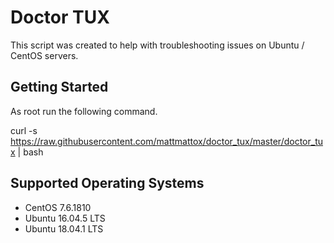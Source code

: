 # Doctor TUX

This script was created to help with troubleshooting issues on Ubuntu / CentOS servers.

## Getting Started

As root run the following command.

curl -s https://raw.githubusercontent.com/mattmattox/doctor_tux/master/doctor_tux | bash

## Supported Operating Systems
+ CentOS 7.6.1810
+ Ubuntu 16.04.5 LTS
+ Ubuntu 18.04.1 LTS
